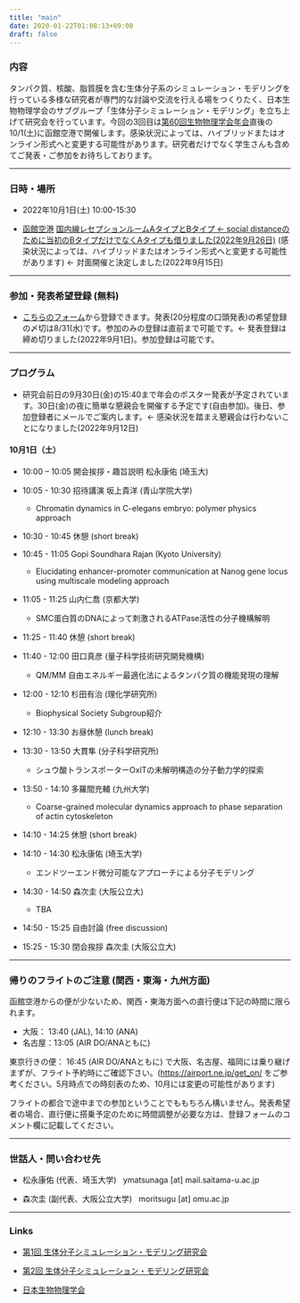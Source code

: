 ```yaml
---
title: "main"
date: 2020-01-22T01:08:13+09:00
draft: false
---
```


### 内容

タンパク質、核酸、脂質膜を含む生体分子系のシミュレーション・モデリングを行っている多様な研究者が専門的な討論や交流を行える場をつくりたく、日本生物物理学会のサブグループ「生体分子シミュレーション・モデリング」を立ち上げて研究会を行っています。今回の3回目は[第60回生物物理学会年会](https://www2.aeplan.co.jp/bsj2022/)直後の10/1(土)に函館空港で開催します。感染状況によっては、ハイブリッドまたはオンライン形式へと変更する可能性があります。研究者だけでなく学生さんも含めてご発表・ご参加をお待ちしております。

---

### 日時・場所

- 2022年10月1日(土) 10:00-15:30

- [函館空港](https://airport.ne.jp) [国内線レセプションルームAタイプとBタイプ <- social distanceのために当初のBタイプだけでなくAタイプも借りました(2022年9月26日)](https://airport.ne.jp/facility/reception_room/) 
  (感染状況によっては、ハイブリッドまたはオンライン形式へと変更する可能性があります) <- 対面開催と決定しました(2022年9月15日)

---

### 参加・発表希望登録 (無料)

- [こちらのフォーム](https://forms.gle/yVep5Z7qb3v7wwWy5)から登録できます。発表(20分程度の口頭発表)の希望登録の〆切は8/31(水)です。参加のみの登録は直前まで可能です。<- 発表登録は締め切りました(2022年9月1日)。参加登録は可能です。

---

### プログラム

- 研究会前日の9月30日(金)の15:40まで年会のポスター発表が予定されています。30日(金)の夜に簡単な懇親会を開催する予定です(自由参加)。後日、参加登録者にメールでご案内します。<- 感染状況を踏まえ懇親会は行わないことになりました(2022年9月12日)

#### 10月1日（土）

- 10:00 – 10:05 開会挨拶・趣旨説明 松永康佑 (埼玉大)

- 10:05 - 10:30 招待講演 坂上貴洋 (青山学院大学) 
    - Chromatin dynamics in C-elegans embryo: polymer physics approach
 
- 10:30 - 10:45 休憩 (short break) 
 
- 10:45 - 11:05 Gopi Soundhara Rajan (Kyoto University) 
    - Elucidating enhancer-promoter communication at Nanog gene locus using multiscale modeling approach
 
- 11:05 - 11:25 山内仁喬 (京都大学) 
    - SMC蛋白質のDNAによって刺激されるATPase活性の分子機構解明

 
- 11:25 - 11:40 休憩 (short break) 
 
- 11:40 - 12:00 田口真彦 (量子科学技術研究開発機構) 
    - QM/MM 自由エネルギー最適化法によるタンパク質の機能発現の理解
 
- 12:00 - 12:10 杉田有治 (理化学研究所) 
    - Biophysical Society Subgroup紹介
 
- 12:10 - 13:30 お昼休憩 (lunch break) 
 
- 13:30 - 13:50 大貫隼 (分子科学研究所) 
    - シュウ酸トランスポーターOxlTの未解明構造の分子動力学的探索
 
- 13:50 - 14:10 多羅間充輔 (九州大学) 
    - Coarse-grained molecular dynamics approach to phase separation of actin cytoskeleton
 
- 14:10 - 14:25 休憩 (short break) 
 
- 14:10 - 14:30 松永康佑 (埼玉大学) 
    - エンドツーエンド微分可能なアプローチによる分子モデリング
 
- 14:30 - 14:50 森次圭 (大阪公立大)
    - TBA
 
- 14:50 - 15:25 自由討論 (free discussion) 

- 15:25 - 15:30 閉会挨拶 森次圭 (大阪公立大)

---

### 帰りのフライトのご注意 (関西・東海・九州方面)

函館空港からの便が少ないため、関西・東海方面への直行便は下記の時間に限られます。

- 大阪： 13:40 (JAL), 14:10 (ANA)
- 名古屋：13:05 (AIR DO/ANAともに)

東京行きの便： 16:45 (AIR DO/ANAともに) で大阪、名古屋、福岡には乗り継げまずが、フライト予約時にご確認下さい。(https://airport.ne.jp/get_on/  をご参考ください。5月時点での時刻表のため、10月には変更の可能性があります)

フライトの都合で途中までの参加ということでももちろん構いません。発表希望者の場合、直行便に搭乗予定のために時間調整が必要な方は、登録フォームのコメント欄に記載してください。

---

### 世話人・問い合わせ先

- 松永康佑 (代表、埼玉大学) &nbsp; ymatsunaga [at] mail.saitama-u.ac.jp

- 森次圭 (副代表、大阪公立大学) &nbsp; moritsugu [at] omu.ac.jp

---

### Links

- [第1回 生体分子シミュレーション・モデリング研究会](https://bsm01.github.io)

- [第2回 生体分子シミュレーション・モデリング研究会](https://bsm02.github.io)

- [日本生物物理学会](https://www.biophys.jp)


